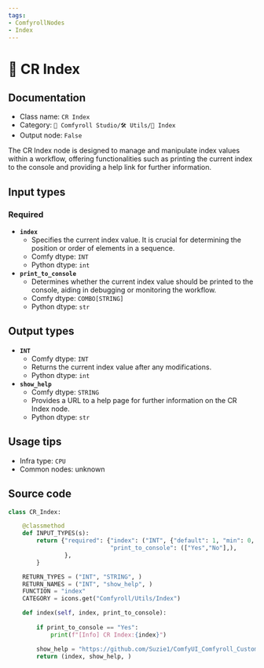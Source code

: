 ```yaml
---
tags:
- ComfyrollNodes
- Index
---
```


# 🔢 CR Index
## Documentation
- Class name: `CR Index`
- Category: `🧩 Comfyroll Studio/🛠️ Utils/🔢 Index`
- Output node: `False`

The CR Index node is designed to manage and manipulate index values within a workflow, offering functionalities such as printing the current index to the console and providing a help link for further information.
## Input types
### Required
- **`index`**
    - Specifies the current index value. It is crucial for determining the position or order of elements in a sequence.
    - Comfy dtype: `INT`
    - Python dtype: `int`
- **`print_to_console`**
    - Determines whether the current index value should be printed to the console, aiding in debugging or monitoring the workflow.
    - Comfy dtype: `COMBO[STRING]`
    - Python dtype: `str`
## Output types
- **`INT`**
    - Comfy dtype: `INT`
    - Returns the current index value after any modifications.
    - Python dtype: `int`
- **`show_help`**
    - Comfy dtype: `STRING`
    - Provides a URL to a help page for further information on the CR Index node.
    - Python dtype: `str`
## Usage tips
- Infra type: `CPU`
- Common nodes: unknown


## Source code
```python
class CR_Index: 

    @classmethod
    def INPUT_TYPES(s):
        return {"required": {"index": ("INT", {"default": 1, "min": 0, "max": 10000}),
                             "print_to_console": (["Yes","No"],),        
                },
        }

    RETURN_TYPES = ("INT", "STRING", )
    RETURN_NAMES = ("INT", "show_help", )
    FUNCTION = "index"
    CATEGORY = icons.get("Comfyroll/Utils/Index")

    def index(self, index, print_to_console):
    
        if print_to_console == "Yes":
            print(f"[Info] CR Index:{index}")

        show_help = "https://github.com/Suzie1/ComfyUI_Comfyroll_CustomNodes/wiki/Index-Nodes#cr-index"
        return (index, show_help, )

```
